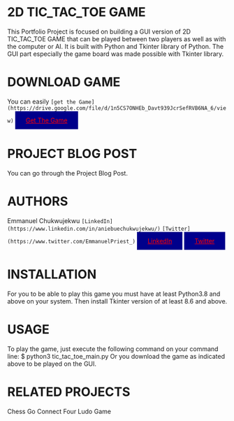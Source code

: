 # 2D TIC_TAC_TOE GAME
This Portfolio Project is focused on building a GUI version of 2D TIC_TAC_TOE GAME that can be played between two players as well as with the computer or AI. It is built with Python and Tkinter library of Python. The GUI part especially the game board was made possible with Tkinter library.

# DOWNLOAD GAME
You can easily `[get the Game](https://drive.google.com/file/d/1n5CS7ONHEb_Davt939JcrSefRVB6NA_6/view)`
<a href="https://drive.google.com/file/d/1n5CS7ONHEb_Davt939JcrSefRVB6NA_6/view" class="button" style="background-color: #00008B; color: red; padding: 12px 24px; text-align: center; display: inline-block;">Get The Game</a>

# PROJECT BLOG POST
You can go through the Project Blog Post.

# AUTHORS
Emmanuel Chukwujekwu
`[LinkedIn](https://www.linkedin.com/in/aniebuechukwujekwu/)`  `[Twitter](https://www.twitter.com/EmmanuelPriest_)`
<a href="https://www.linkedin.com/in/aniebuechukwujekwu/" class="button" style="background-color: #00008B; color: red; padding: 12px 24px; text-align: center; display: inline-block;">LinkedIn</a>
<a href="https://www.twitter.com/EmmanuelPriest_" class="button" style="background-color: #00008D; color: red; padding: 12px 24px; text-align: center; display: inline-block;">Twitter</a>

# INSTALLATION
For you to be able to play this game you must have at least Python3.8 and above on your system. Then install Tkinter version of at least 8.6 and above.

# USAGE
To play the game, just execute the following command on your command line:
$ python3 tic_tac_toe_main.py
Or you download the game as indicated above to be played on the GUI.

# RELATED PROJECTS
Chess
Go
Connect Four
Ludo Game
